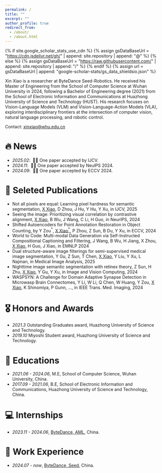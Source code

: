 ```yaml
---
permalink: /
title: ""
excerpt: ""
author_profile: true
redirect_from: 
  - /about/
  - /about.html
---
```


{% if site.google_scholar_stats_use_cdn %}
{% assign gsDataBaseUrl = "https://cdn.jsdelivr.net/gh/" | append: site.repository | append: "@" %}
{% else %}
{% assign gsDataBaseUrl = "https://raw.githubusercontent.com/" | append: site.repository | append: "/" %}
{% endif %}
{% assign url = gsDataBaseUrl | append: "google-scholar-stats/gs_data_shieldsio.json" %}

<span class='anchor' id='about-me'></span>

Xin Xiao is a researcher at ByteDance Seed-Robotics. He received his Master of Engineering from the School of Computer Science at Wuhan University in 2024, following a Bachelor of Engineering degree (2021) from the School of Electronic Information and Communications at Huazhong University of Science and Technology (HUST). His research focuses on Vision-Language Models (VLM) and Vision-Language-Action Models (VLA), exploring interdisciplinary frontiers at the intersection of computer vision, natural language processing, and robotic control.

Contact: xinxiao@whu.edu.cn

# 🔥 News
- *2025.02*: &nbsp;🎉🎉 One paper accepted by IJCV.
- *2024.11*: &nbsp;🎉🎉 One paper accepted by NeulPS 2024.
- *2024.09*: &nbsp;🎉🎉 One paper accepted by ECCV 2024.


# 📝 Seleted Publications 
- Not all pixels are equal: Learning pixel hardness for semantic segmentation, <u>X Xiao</u>, D Zhou, J Hu, Y Hu, Y Xu, in IJCV, 2025
- Seeing the image: Prioritizing visual correlation by contrastive alignment, <u>X Xiao</u>, B Wu, J Wang, C Li, H Guo, in NeurIPS, 2024  
- Shifted Autoencoders for Point Annotation Restoration in Object Counting, by Y Zou$^*$, <u>X Xiao$^*$</u>, P Zhou, Z Sun, B Du, Y Xu, in ECCV, 2024    
- World to Code: Multi-modal Data Generation via Self-Instructed Compositional Captioning and Filtering, J Wang, B Wu, H Jiang, X Zhou, <u>X Xiao</u>, H Guo, J Xiao, in EMNLP 2024  
- Dual structure-aware image filterings for semi-supervised medical image segmentation, Y Gu, Z Sun, T Chen, <u>X Xiao</u>, Y Liu, Y Xu, L Najman, in Medical Image Analysis, 2025  
- Nighttime image semantic segmentation with retinex theory, Z Sun, H Zhu, <u>X Xiao</u>, Y Gu, Y Xu, in Image and Vision Computing, 2024  
- WASPSYN: A Challenge for Domain Adaptive Synapse Detection in Microwasp Brain Connectomes, Y Li, W Li, Q Chen, W Huang, Y Zou, <u>X Xiao</u>, K Shinomiya, P Gunn, ..., in IEEE Trans. Med. Imaging, 2024

# 🎖 Honors and Awards
- *2021.3* Outstanding Graduates award, Huazhong University of Science and Technology. 
- *2019.10* Miyoshi Student award, Huazhong University of Science and Technology.
<!-- - *2021.09* Lorem ipsum dolor sit amet, consectetur adipiscing elit. Vivamus ornare aliquet ipsum, ac tempus justo dapibus sit amet.  -->

# 📖 Educations
- *2021.06 - 2024.06*, M.E, School of Computer Science, Wuhan University, China.
- *2017.09 - 2021.06*, B.E, School of Electronic Information and Communications, Huazhong University of Science and Technology, China. 

<!-- # 💬 Invited Talks
- *2021.06*, Lorem ipsum dolor sit amet, consectetur adipiscing elit. Vivamus ornare aliquet ipsum, ac tempus justo dapibus sit amet. 
- *2021.03*, Lorem ipsum dolor sit amet, consectetur adipiscing elit. Vivamus ornare aliquet ipsum, ac tempus justo dapibus sit amet.  \| [\[video\]](https://github.com/) -->

# 💻 Internships
- *2023.11 - 2024.06*, [ByteDance, AML](https://seed.bytedance.com/zh/), China.


# 💼 Work Experience
- *2024.07 - now*, [ByteDance, Seed](https://seed.bytedance.com/zh/), China.